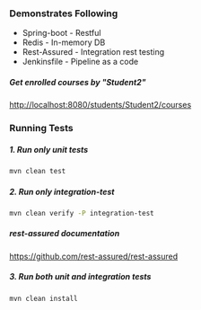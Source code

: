 ### Demonstrates Following
* Spring-boot - Restful
* Redis - In-memory DB
* Rest-Assured - Integration rest testing
* Jenkinsfile - Pipeline as a code





##### Get enrolled courses by "Student2" 
<http://localhost:8080/students/Student2/courses>

### Running Tests

##### 1. Run only unit tests
```sh
mvn clean test
```

##### 2. Run only integration-test
```sh
mvn clean verify -P integration-test
```

##### rest-assured documentation
<https://github.com/rest-assured/rest-assured>

##### 3. Run both unit and integration tests
```sh
mvn clean install
```   


